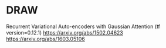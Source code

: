 # DRAW
Recurrent Variational Auto-encoders with Gaussian Attention (tf version=0.12.1)
https://arxiv.org/abs/1502.04623
https://arxiv.org/abs/1603.05106
